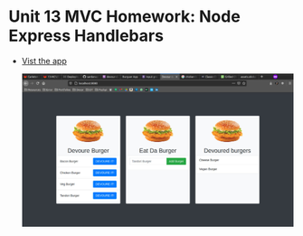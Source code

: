 # Unit 13 MVC Homework: Node Express Handlebars

- [Vist the app](https://pushpi-devour-burger.herokuapp.com/)

  ![alt text](/Screenshots/ss.jpeg)
